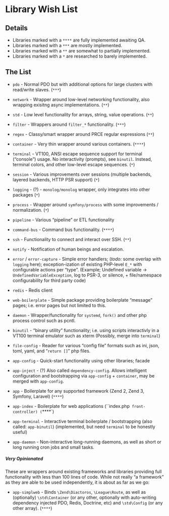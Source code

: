 # Library Wish List

## Details

 - Libraries marked with a `****` are fully implemented awaiting QA. 
 - Libraries marked with a `***` are mostly implemented.
 - Libraries marked with a `**` are somewhat to partially implemented.
 - Libraries marked with a `*` are researched to barely implemented.

## The List

- `pdo` - Normal PDO but with additional options for large clusters with read/write slaves. (`***`)
- `network` - Wrapper around low-level networking functionality, also wrapping exisitng async implementations. (`**`)
- `std` - Low level functionality for arrays, string, value operations. (`**`)
- `filter` - Wrappers around `filter_*` functionality. (`***`)
- `regex` - Classy/smart wrapper around PRCE regular expressions (`**`)
- `container` - Very thin wrapper around various containers. (`****`)
- `terminal` - VT100, ANSI escape sequence support for terminal (“console”) usage.  No interactivity (prompts), see `binutil`.  Instead, terminal colors, and other low-level escape sequences. (`*`)
- `session` - Various improvements over sessions (multiple backends, layered backends, HTTP PSR support) (`*`)
- `logging` - (?) - `monolog/monolog` wrapper, only integrates into other packages (`*`)
- `process` - Wrapper around `symfony/process` with some improvements / normalization. (`*`)
- `pipeline` - Various “pipeline” or ETL functionality
- `command-bus` - Command bus functionality. (`****`)
- `ssh` - Functionality to connect and interact over SSH. (`**`)
- `notify` - Notification of human beings and escalation.
- `error` / `error-capture` - Simple error handlers; (_todo:_ some overlap with `logging` here); exception-ization of existing PHP-level `E_*` with configurable actions per “type”.  (Example; Undefined variable -> `UndefinedVariableException`, log to PSR-3, or silence, + file/namespace configurability for third party code)
- `redis` - Redis client
- `web-boilerplate` - Simple package providing boilerplate “message” pages; i.e. error pages but not limited to this.

- `daemon` - Wrapper/functionality for `systemd`, `fork()` and other php process control such as pcntl. 
- `binutil` -  “binary utility” functionality; i.e. using scripts interactivly in a VT100 terminal emulator such as xterm (Possibly, merge into `terminal`) 
- `file-config` - Reader for various “config file” formats such as ini, json, toml, yaml, and “``return []``” php files.
- `app-config` - Quick-start functionality using other libraries; facade
- `app-inject`  - (?) Also called `dependency-config`.  Allows intelligent configuration and bootstrapping via `app-config`  + `container`, may be merged with `app-config`. 

- `app` - Boilerplate for any supported framework (Zend 2, Zend 3, Symfony, Laravel) (`****`)
- `app-index` - Boilerplate for web applications (``index.php` front-controller) (`****`)
- `app-terminal` - Interactive terminal boilerplate / bootstrapping (also called: `app-binutil`) (implemented, but need `terminal` to be honestly useful)
- `app-daemon` - Non-interactive long-running daemons, as well as short or long running cron jobs and small tasks.

##### Very Opinionated

These are wrappers around existing frameworks and libraries providing full functionality with less than 100 lines of code.  While not really “a framework” as they are able to be used independently, it is about as far as we go:

- `app-simplweb` - Binds `\Zend\Diactoros`, `\League\Route`, as well as (optionally) `\std\Container` (or any other, optionally with auto-writing dependency injected PDO, Redis, Doctrine, etc) and `\std\Config` (or any other array). (`****`)


